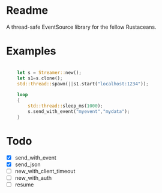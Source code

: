 # Readme

A thread-safe EventSource library for the fellow Rustaceans. 

# Examples

```rust
	
	let s = Streamer::new();
	let s1=s.clone();
	std::thread::spawn(||s1.start("localhost:1234"));
	
	loop
	{
		std::thread::sleep_ms(1000);
		s.send_with_event("myevent","mydata");
	}

```

# Todo

- [x] send_with_event
- [x] send_json
- [ ] new_with_client_timeout
- [ ] new_with_auth
- [ ] resume
